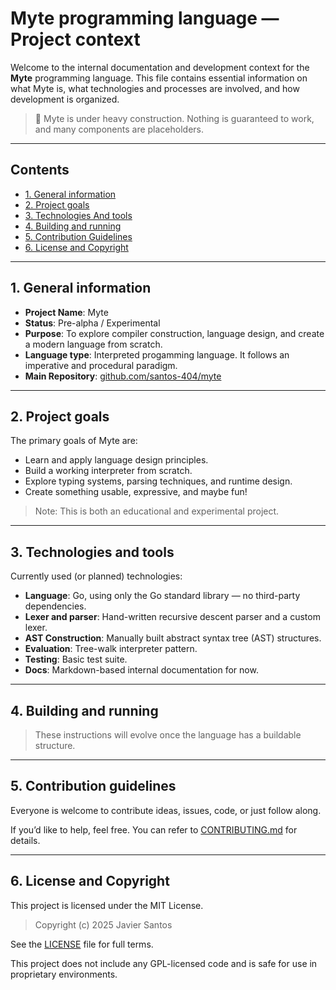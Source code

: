# Myte programming language — Project context

Welcome to the internal documentation and development context for the **Myte** programming language. This file contains essential information on what Myte is, what technologies and processes are involved, and how development is organized.

> 🚧 Myte is under heavy construction. Nothing is guaranteed to work, and many components are placeholders.

---

## Contents

- [1. General information](#1-general-information)  
- [2. Project goals](#2-project-goals)  
- [3. Technologies And tools](#3-technologies--tools)  
- [4. Building and running](#4-building-and-running)  
- [5. Contribution Guidelines](#5-contribution-guidelines)  
- [6. License and Copyright](#6-license-and-copyright)

---

## 1. General information

- **Project Name**: Myte
- **Status**: Pre-alpha / Experimental
- **Purpose**: To explore compiler construction, language design, and create a modern language from scratch.
- **Language type**: Interpreted progamming language. It follows an imperative and procedural paradigm.
- **Main Repository**: [github.com/santos-404/myte](https://github.com/santos-404/myte)

---

## 2. Project goals

The primary goals of Myte are:

- Learn and apply language design principles.
- Build a working interpreter from scratch.
- Explore typing systems, parsing techniques, and runtime design.
- Create something usable, expressive, and maybe fun!

> Note: This is both an educational and experimental project.

---

## 3. Technologies and tools

Currently used (or planned) technologies:

- **Language**: Go, using only the Go standard library — no third-party dependencies.
- **Lexer and parser**: Hand-written recursive descent parser and a custom lexer.
- **AST Construction**: Manually built abstract syntax tree (AST) structures.
- **Evaluation**: Tree-walk interpreter pattern.
- **Testing**: Basic test suite.
- **Docs**: Markdown-based internal documentation for now.

---

## 4. Building and running

> These instructions will evolve once the language has a buildable structure.

---

## 5. Contribution guidelines

Everyone is welcome to contribute ideas, issues, code, or just follow along.

If you’d like to help, feel free. You can refer to [CONTRIBUTING.md](./CONTRIBUTING.md) for details.

---

## 6. License and Copyright

This project is licensed under the MIT License.

> Copyright (c) 2025 Javier Santos

See the [LICENSE](./LICENSE) file for full terms.

This project does not include any GPL-licensed code and is safe for use in proprietary environments.
